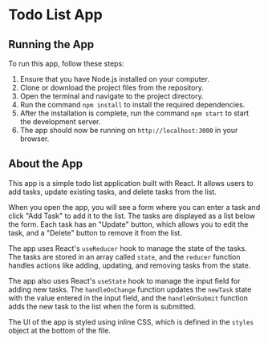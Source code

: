 # Todo List App

## Running the App

To run this app, follow these steps:

1. Ensure that you have Node.js installed on your computer.
2. Clone or download the project files from the repository.
3. Open the terminal and navigate to the project directory.
4. Run the command `npm install` to install the required dependencies.
5. After the installation is complete, run the command `npm start` to start the development server.
6. The app should now be running on `http://localhost:3000` in your browser.

## About the App

This app is a simple todo list application built with React. It allows users to add tasks, update existing tasks, and delete tasks from the list.

When you open the app, you will see a form where you can enter a task and click "Add Task" to add it to the list. The tasks are displayed as a list below the form. Each task has an "Update" button, which allows you to edit the task, and a "Delete" button to remove it from the list.

The app uses React's `useReducer` hook to manage the state of the tasks. The tasks are stored in an array called `state`, and the `reducer` function handles actions like adding, updating, and removing tasks from the state.

The app also uses React's `useState` hook to manage the input field for adding new tasks. The `handleOnChange` function updates the `newTask` state with the value entered in the input field, and the `handleOnSubmit` function adds the new task to the list when the form is submitted.

The UI of the app is styled using inline CSS, which is defined in the `styles` object at the bottom of the file.
